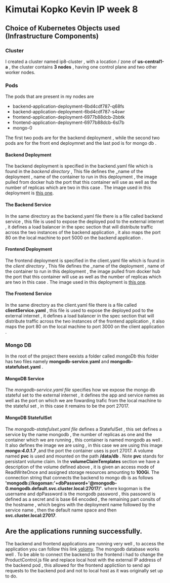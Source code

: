 # Kimutai Kopko Kevin IP week 8 

## Choice of Kubernetes Objects used (Infrastructure Components)
### Cluster 
I created a cluster named ip8-cluster , with a location / zone of __us-central1-a__ , the cluster contains __3 nodes__  , having one control plane and two other worker nodes.



### Pods 
The pods that are present in my nodes are 
- backend-application-deployment-6bd4cdf787-q68fs   
- backend-application-deployment-6bd4cdf787-s4swr    
- frontend-application-deployment-6977b88dcb-2bbtk   
- frontend-application-deployment-6977b88dcb-6sl7b   
- mongo-0  

The first two pods are for the backend deployment , while the second two  pods are for the front end deploymnet  and the last pod is for mongo db .


#### Backend Deployment 
The backend deployment is specified in the backend.yaml file which is found in the _backend directory_ , This file defines the _name of the deployment , name of the container to run in this deployment , the image pulled from docker hub  the port that this container will use as well as the number of replicas which are two in this case . The image used in this deployment is  [this one](https://hub.docker.com/r/kimutaikk/backend_image_yolo).

#### The Backend Service
In the same directory as the backend.yaml file there is a file called backend service , this file is used to expose the deployed pod to the external internet  , it defines a load balancer in the spec section that will  distribute traffic across the two instances of the backend application , it also maps the port 80 on the local machine to port  5000 on the backend application .


#### Frontend Deployment 
The frontend deployment is specified in the client.yaml file which is found in the _client directory_ , This file defines the _name of the deployment , name of the container to run in this deployment , the image pulled from docker hub  the port that this container will use as well as the number of replicas which are two in this case . The image used in this deployment is  [this one](https://hub.docker.com/r/kimutaikk/client_image_yolo).

#### The Frontend Service
In the same directory as the client.yaml file there is a file called __clientService.yaml__ , this file is used to expose the deployed pod to the external internet  , it defines a load balancer in the spec section that will  distribute traffic across the two instances of the frontend application , it also maps the port 80 on the local machine to port  3000 on the client  application .




### Mongo DB 
In the root of the project there eexists a folder called _mongoDb_ this folder has two files namely __mongodb-service.yaml__ and __mongodb-statefulset.yaml__ .

#### MongoDB Service 
The _mongodb-service.yaml file_ specifies how we expose the mongo db stateful set to the external internet , it defines the app and service names as well as the port on which we are fowarding trafic from the local machine to the stateful set , in this case it remains to be the port 27017.

#### MongoDB StatefulSet

The _mongodb-statefulset.yaml file_ defines a StatefulSet , this set defines a service  by the name  mongodb , the number of replicas as one and the container which we are running , this container is named mongodb as well . It also defines the image we are using , in this case we are using this image ***mongo:4.0.1.7*** ,and the port the container uses is port 27017.
A volume named __pvc__ is used and mounted on the path __/data/db__ .  Note __pvc__ stands for persistant volume claim. In the __volumeClaimTemplates__ section we have a description of the volume defined above ,  it is given an access mode of ReadWriteOnce and assigned storage resources amounting to __100Gi__.
The connection string that connects the backend to mongo db is as follows __'mongodb://kogoman:'+dbPassword+'@mongodb-0.mongodb.default.svc.cluster.local:27017/'__. where kogoman is the username and dpPassword is the mongodb password , this passowrd is defined as a secret and is base 64 encoded , the remaining part consits of the hostname , which begins with the deployment name followed by the service name , then the default name space and then __svc.cluster.local:27017__.


## Are the applications running successfully.

The backend and frontend applications are running very well , 
to access the application you can follow this link [yolomy](http://35.193.151.206:3000/). 
The mongodb database works well .
To be able to connect the backend to the frontend i had to change the ProductControl.js file and replace local host with the external IP address of the backend pod , this allowed for the frontend applictiion to send api requests to the backend pod and not to local host as  it was originally set up to do.
